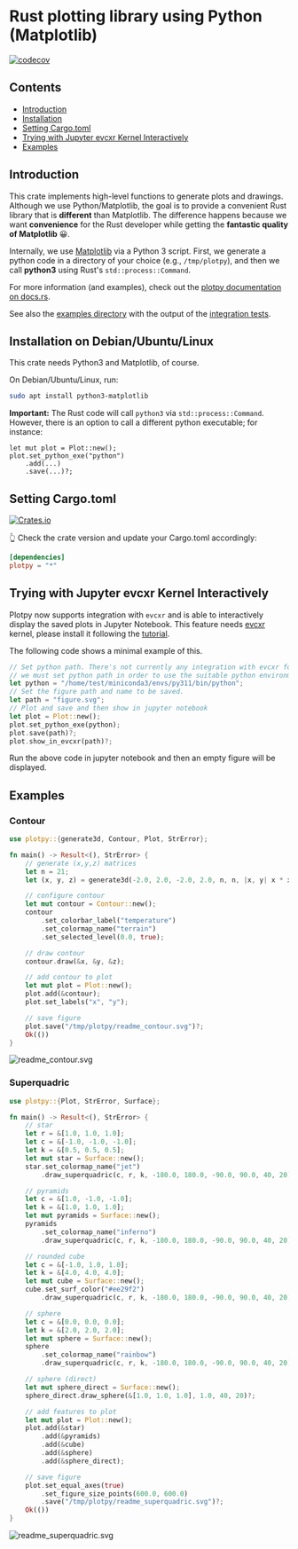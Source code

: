 # Rust plotting library using Python (Matplotlib)

[![codecov](https://codecov.io/gh/cpmech/plotpy/branch/main/graph/badge.svg?token=SUBRKUN63U)](https://codecov.io/gh/cpmech/plotpy)

## Contents

* [Introduction](#introduction)
* [Installation](#installation)
* [Setting Cargo.toml](#cargo)
* [Trying with Jupyter evcxr Kernel Interactively](#interactive)
* [Examples](#examples)

## <a name="introduction"></a> Introduction

This crate implements high-level functions to generate plots and drawings.  Although we use Python/Matplotlib, the goal is to provide a convenient Rust library that is **different** than Matplotlib. The difference happens because we want **convenience** for the Rust developer while getting the **fantastic quality of Matplotlib** 😀.

Internally, we use [Matplotlib](https://matplotlib.org/) via a Python 3 script.  First, we generate a python code in a directory of your choice (e.g., `/tmp/plotpy`), and then we call **python3** using Rust's `std::process::Command`.

For more information (and examples), check out the [plotpy documentation on docs.rs](https://docs.rs/plotpy).

See also the [examples directory](https://github.com/cpmech/plotpy/tree/main/examples) with the output of the [integration tests](https://github.com/cpmech/plotpy/tree/main/tests).

## <a name="installation"></a> Installation on Debian/Ubuntu/Linux

This crate needs Python3 and Matplotlib, of course.

On Debian/Ubuntu/Linux, run:

```bash
sudo apt install python3-matplotlib
```

**Important:** The Rust code will call `python3` via `std::process::Command`. However, there is an option to call a different python executable; for instance:

```text
let mut plot = Plot::new();
plot.set_python_exe("python")
    .add(...)
    .save(...)?;
```

## <a name="cargo"></a> Setting Cargo.toml

[![Crates.io](https://img.shields.io/crates/v/plotpy.svg)](https://crates.io/crates/plotpy)

👆 Check the crate version and update your Cargo.toml accordingly:

```toml
[dependencies]
plotpy = "*"
```

## <a name="interactive"></a> Trying with Jupyter evcxr Kernel Interactively
Plotpy now supports integration with `evcxr` and is able to interactively display the saved plots in Jupyter Notebook. This feature needs [evcxr](https://github.com/evcxr/evcxr) kernel, please install it following the [tutorial](https://depth-first.com/articles/2020/09/21/interactive-rust-in-a-repl-and-jupyter-notebook-with-evcxr/).

The following code shows a minimal example of this.
```rust
// Set python path. There's not currently any integration with evcxr for python, so
// we must set python path in order to use the suitable python environment.
let python = "/home/test/miniconda3/envs/py311/bin/python";
// Set the figure path and name to be saved.
let path = "figure.svg";
// Plot and save and then show in jupyter notebook
let plot = Plot::new();
plot.set_python_exe(python);
plot.save(path)?;
plot.show_in_evcxr(path)?;
```
Run the above code in jupyter notebook and then an empty figure will be displayed.

## <a name="examples"></a> Examples

### Contour

```rust
use plotpy::{generate3d, Contour, Plot, StrError};

fn main() -> Result<(), StrError> {
    // generate (x,y,z) matrices
    let n = 21;
    let (x, y, z) = generate3d(-2.0, 2.0, -2.0, 2.0, n, n, |x, y| x * x - y * y);

    // configure contour
    let mut contour = Contour::new();
    contour
        .set_colorbar_label("temperature")
        .set_colormap_name("terrain")
        .set_selected_level(0.0, true);

    // draw contour
    contour.draw(&x, &y, &z);

    // add contour to plot
    let mut plot = Plot::new();
    plot.add(&contour);
    plot.set_labels("x", "y");

    // save figure
    plot.save("/tmp/plotpy/readme_contour.svg")?;
    Ok(())
}
```

![readme_contour.svg](https://raw.githubusercontent.com/cpmech/plotpy/main/figures/readme_contour.svg)

### Superquadric

```rust
use plotpy::{Plot, StrError, Surface};

fn main() -> Result<(), StrError> {
    // star
    let r = &[1.0, 1.0, 1.0];
    let c = &[-1.0, -1.0, -1.0];
    let k = &[0.5, 0.5, 0.5];
    let mut star = Surface::new();
    star.set_colormap_name("jet")
        .draw_superquadric(c, r, k, -180.0, 180.0, -90.0, 90.0, 40, 20)?;

    // pyramids
    let c = &[1.0, -1.0, -1.0];
    let k = &[1.0, 1.0, 1.0];
    let mut pyramids = Surface::new();
    pyramids
        .set_colormap_name("inferno")
        .draw_superquadric(c, r, k, -180.0, 180.0, -90.0, 90.0, 40, 20)?;

    // rounded cube
    let c = &[-1.0, 1.0, 1.0];
    let k = &[4.0, 4.0, 4.0];
    let mut cube = Surface::new();
    cube.set_surf_color("#ee29f2")
        .draw_superquadric(c, r, k, -180.0, 180.0, -90.0, 90.0, 40, 20)?;

    // sphere
    let c = &[0.0, 0.0, 0.0];
    let k = &[2.0, 2.0, 2.0];
    let mut sphere = Surface::new();
    sphere
        .set_colormap_name("rainbow")
        .draw_superquadric(c, r, k, -180.0, 180.0, -90.0, 90.0, 40, 20)?;

    // sphere (direct)
    let mut sphere_direct = Surface::new();
    sphere_direct.draw_sphere(&[1.0, 1.0, 1.0], 1.0, 40, 20)?;

    // add features to plot
    let mut plot = Plot::new();
    plot.add(&star)
        .add(&pyramids)
        .add(&cube)
        .add(&sphere)
        .add(&sphere_direct);

    // save figure
    plot.set_equal_axes(true)
        .set_figure_size_points(600.0, 600.0)
        .save("/tmp/plotpy/readme_superquadric.svg")?;
    Ok(())
}
```

![readme_superquadric.svg](https://raw.githubusercontent.com/cpmech/plotpy/main/figures/readme_superquadric.svg)
